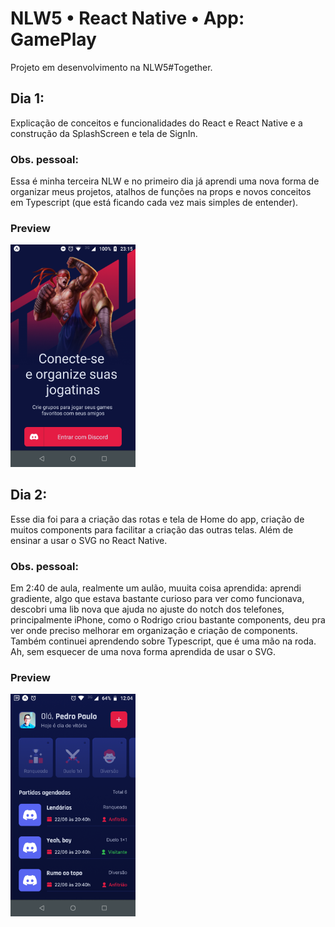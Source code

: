 # NLW5 • React Native • App: GamePlay

Projeto em desenvolvimento na NLW5#Together.

## Dia 1:
Explicação de conceitos e funcionalidades do React e React Native e a construção da SplashScreen e tela de SignIn. 

### Obs. pessoal:
Essa é minha terceira NLW e no primeiro dia já aprendi uma nova forma de organizar meus projetos, atalhos de funções na props e novos conceitos em Typescript (que está ficando cada vez mais simples de entender).

### Preview
<img src="https://github.com/pedropaulodf/nlw5-gameplay/blob/master/readme/app-day1.png" alt="App Preview - Day 1" width="200"/>

## Dia 2:
Esse dia foi para a criação das rotas e tela de Home do app, criação de muitos components para facilitar a criação das outras telas. Além de ensinar a usar o SVG no React Native.

### Obs. pessoal:
Em 2:40 de aula, realmente um aulão, muuita coisa aprendida: aprendi gradiente, algo que estava bastante curioso para ver como funcionava, descobri uma lib nova que ajuda no ajuste do notch dos telefones, principalmente iPhone, como o Rodrigo criou bastante components, deu pra ver onde preciso melhorar em organização e criação de components. Também continuei aprendendo sobre Typescript, que é uma mão na roda. Ah, sem esquecer de uma nova forma aprendida de usar o SVG.

### Preview
<img src="https://github.com/pedropaulodf/nlw5-gameplay/blob/master/readme/app-day2.png" alt="App Day 2" width="200"/>
